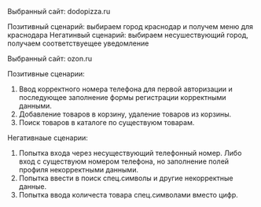 Выбранный сайт: dodopizza.ru

  Позитивный сценарий: выбираем город краснодар и получем меню для краснодара
  Негатинвый сценарий: выбираем несушествующий город, получаем соответствуещее уведомление


Выбранный сайт: ozon.ru
 
 Позитивные сценарии:
 1. Ввод корректного номера телефона для первой авторизации и последующее заполнение формы регистрации корректными данными.
 2. Добавление товаров в корзину, удаление товаров из корзины.
 3. Поиск товаров в каталоге по существуюм товарам.
 
 Негативнаые сценарии:
 1. Попытка входа через несуществующий телефонный номер. Либо вход с существуюм номером телефона, но заполнение полей профиля некорректными данными.
 2. Попытка ввести в поиск спец.символы и другие некорректные данные.
 3. Попытка ввода количеста товара спец.символами вместо цифр.

